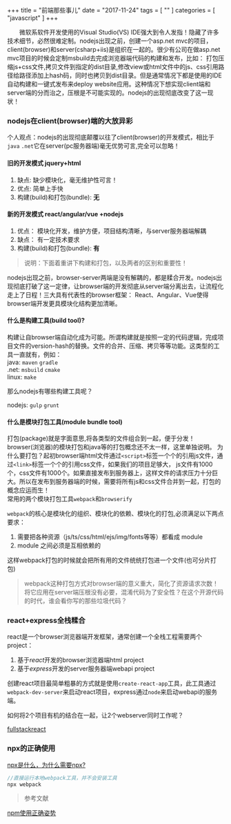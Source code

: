 +++
title = "前端那些事儿"
date = "2017-11-24"
tags = [ "" ]
categories = [ "javascript" ]
+++

　　微软系软件开发使用的Visual Studio(VS) IDE强大到令人发指！隐藏了许多技术细节，必然很难定制。nodejs出现之前，创建一个asp.net mvc的项目，client(browser)和server(csharp+iis)是组织在一起的。很少有公司在做asp.net mvc项目的时候会定制msbuild去完成浏览器端代码的构建和发布，比如：
打包压缩js+css文件,拷贝文件到指定的dist目录,修改view或html文件中的js、css引用路径给路径添加上hash码，同时也拷贝到dist目录。但是通常情况下都是使用的IDE自动构建和一键式发布来deploy website应用。这种情况下想实现client端和server端的分而治之，压根是不可能实现的。nodejs的出现彻底改变了这一现状！
<!--more-->
### nodejs在client(browser)端的大放异彩

个人观点：nodejs的出现彻底颠覆以往了client(browser)的开发模式，相比于`java` `.net`它在server(pc服务器端)毫无优势可言,完全可以忽略！  

#### 旧的开发模式 jquery+html

1. 缺点: 缺少模块化，毫无维护性可言！
2. 优点: 简单上手快
3. 构建(build)和打包(bundle): **无**

#### 新的开发模式 react/angular/vue +nodejs

1. 优点： 模块化开发，维护方便，项目结构清晰，与server服务器端解耦
2. 缺点： 有一定技术要求
3. 构建(build)和打包(bundle): **有**

> 说明：下面着重讲下构建和打包，以及两者的区别和重要性！

nodejs出现之前，browser-server两端是没有解耦的，都是糅合开发。nodejs出现彻底打破了这一定律，让browser端的开发彻底从server端分离出去，让流程化走上了日程！三大具有代表性的browser框架： React、Angular、Vue使得browser端开发更具模块化结构更加清晰。

#### 什么是构建工具(build tool)?

构建让自browser端自动化成为可能。所谓构建就是按照一定的代码逻辑，完成项目文件的version-hash的替换。文件的合并、压缩、拷贝等等功能。这类型的工具一直就有，例如：  
java: `maven` `gradle`  
.net: `msbuild` `cmake`  
linux: `make`  

那么nodejs有哪些构建工具呢？  

nodejs: `gulp` `grunt`

#### 什么是模块打包工具(module bundle tool)

打包(package)就是字面意思,将各类型的文件组合到一起，便于分发！browser(浏览器)的模块打包和java等的打包概念还不太一样，这里单独说明。
为什么要打包？起初browser端html文件通过`<script>`标签一个个的引用js文件，通过`<link>`标签一个个的引用css文件，如果我们的项目足够大，
js文件有1000个，css文件有1000个。如果直接发布到服务器上，这样文件的请求压力十分巨大。所以在发布到服务器端的时候，需要将所有js和css文件合并到一起，打包的概念应运而生！  
常用的两个模块打包工具`webpack`和`browserify`  

`webpack`的核心是模块化的组织、模块化的依赖、模块化的打包,必须满足以下两点要求：
 
 1. 需要把各种资源（js/ts/css/html/ejs/img/fonts等等）都看成 module
 2. module 之间必须是互相依赖的
 
 这样webpack打包的时候就会把所有用的文件统统打包进一个文件(也可分片打包)
 
> webpack这种打包方式对browser端的意义重大，简化了资源请求次数！
将它应用在server端压根没有必要，混淆代码为了安全性？在这个开源代码的时代，谁会看你写的那些垃圾代码？

### react+express全栈糅合

react是一个browser浏览器端开发框架，通常创建一个全栈工程需要两个project：

1. 基于*react*开发的browser浏览器端html project 
2. 基于*express*开发的server服务器端webapi project

创建react项目最简单粗暴的方式就是使用`create-react-app`工具，此工具通过`webpack-dev-server`来启动react项目，express通过`node`来启动webapi的服务端。  

如何将2个项目有机的结合在一起，让2个webserver同时工作呢？

[fullstackreact](https://www.fullstackreact.com/articles/using-create-react-app-with-a-server/#the-rub- "点我访问")

### npx的正确使用

[npx是什么，为什么需要npx?](https://robin-front.github.io/2017/07/14/introducing-npx-an-npm-package-runner.html '点我访问')

```js
//直接运行本地webpack工具，并不会安装工具
npx webpack
```

> 参考文献  

[npm使用正确姿势](https://juejin.im/post/5ab3f77df265da2392364341 '点我访问')
